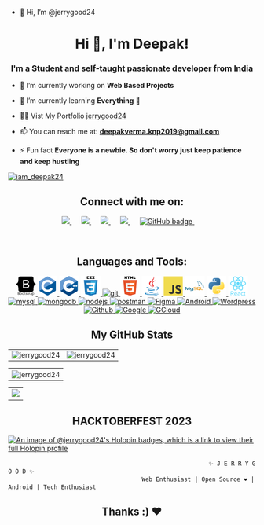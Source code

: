 - 👋 Hi, I’m @jerrygood24
<h1 align="center">Hi 👋, I'm Deepak!</h1>
<h3 align="center">I'm a Student and self-taught passionate developer from India</h3>

- 🔭 I’m currently working on **Web Based Projects**

- 🌱 I’m currently learning **Everything** 🤣

- 👨‍💻 Vist My Portfolio [jerrygood24](https://jerrygood24.github.io/)

- 📫 You can reach me at: **deepakverma.knp2019@gmail.com**

- ⚡ Fun fact **Everyone is a newbie. So don't worry just keep patience and keep hustling**

<!--
<p align="left"> <img src="https://komarev.com/ghpvc/?username=jerrygood24&label=Profileviews&color=0e75b6&style=flat" alt="jerrygood24" /> </p>
<p align="left"> <img src="https://komarev.com/ghpvc/?username=jerrygood24&label=Profileviews&color=0e75b6&style=flat" alt="jerrygood24" /> </p>
-->
<p align="left"> <a href="https://twitter.com/iam_deepak24" target="blank"><img src="https://img.shields.io/twitter/follow/iam_deepak24?logo=twitter&style=for-the-badge" alt="iam_deepak24" /></a> </p>

<h2 align="center">Connect with me on:</h2>
<p align="center">
  <a target="_blank"href="https://www.linkedin.com/in/itz-deepak/" target="_blank">
    <img src="https://img.shields.io/badge/linkedin-%230077B5.svg?&style=for-the-badge&logo=linkedin&logoColor=white" />
  </a>&nbsp;&nbsp;&nbsp;&nbsp;
  <a target="_blank"href="https://twitter.com/iam_deepak24" target="_blank">
    <img src="https://img.shields.io/badge/twitter-%231DA1F2.svg?&style=for-the-badge&logo=twitter&logoColor=white" />
  </a>&nbsp;&nbsp;&nbsp;&nbsp;
  <a href="mailto:deepakverma.knp2019@gmail.com?subject=Hello%20Deepak,%20From%20Github">
    <img src="https://img.shields.io/badge/gmail-%23D14836.svg?&style=for-the-badge&logo=gmail&logoColor=white" />
  </a>&nbsp;&nbsp;&nbsp;&nbsp;
  <a href="https://www.instagram.com/_024deepak/" target="_blank">
    <img src="https://img.shields.io/badge/instagram-%23D14836.svg?&style=for-the-badge&logo=instagram&logoColor=white" />
  </a>&nbsp;&nbsp;&nbsp;&nbsp;
  <a href="https://github.com/jerrygood24" target="_blank">
    <img src="https://img.shields.io/badge/GitHub-100000?style=for-the-badge&logo=github&logoColor=white" alt="GitHub badge" />
  </a>&nbsp;&nbsp;&nbsp;&nbsp;
</p>

<br/>

<h2 align="center">Languages and Tools:</h2>
<p align="center"> 
  <a href="https://getbootstrap.com" target="_blank" rel="noreferrer"> <img src="https://raw.githubusercontent.com/devicons/devicon/master/icons/bootstrap/bootstrap-plain-wordmark.svg" alt="bootstrap" width="40" height="40"/> </a> 
  <a href="https://www.cprogramming.com/" target="_blank" rel="noreferrer"> <img src="https://raw.githubusercontent.com/devicons/devicon/master/icons/c/c-original.svg" alt="c" width="40" height="40"/> </a> 
  <a href="https://www.w3schools.com/cpp/" target="_blank" rel="noreferrer"> <img src="https://raw.githubusercontent.com/devicons/devicon/master/icons/cplusplus/cplusplus-original.svg" alt="cplusplus" width="40" height="40"/> </a> 
  <a href="https://www.w3schools.com/css/" target="_blank" rel="noreferrer"> <img src="https://raw.githubusercontent.com/devicons/devicon/master/icons/css3/css3-original-wordmark.svg" alt="css3" width="40" height="40"/> </a> 
  <a href="https://git-scm.com/" target="_blank" rel="noreferrer"> <img src="https://www.vectorlogo.zone/logos/git-scm/git-scm-icon.svg" alt="git" width="40" height="40"/> </a> 
  <a href="https://www.w3.org/html/" target="_blank" rel="noreferrer"> <img src="https://raw.githubusercontent.com/devicons/devicon/master/icons/html5/html5-original-wordmark.svg" alt="html5" width="40" height="40"/> </a> 
  <a href="https://www.java.com" target="_blank" rel="noreferrer"> <img src="https://raw.githubusercontent.com/devicons/devicon/master/icons/java/java-original.svg" alt="java" width="40" height="40"/> </a> 
  <a href="https://developer.mozilla.org/en-US/docs/Web/JavaScript" target="_blank" rel="noreferrer">
    <img src="https://raw.githubusercontent.com/devicons/devicon/master/icons/javascript/javascript-original.svg" alt="javascript" width="40" height="40"/> </a> 
  <a href="https://www.mysql.com/" target="_blank" rel="noreferrer"> <img src="https://raw.githubusercontent.com/devicons/devicon/master/icons/mysql/mysql-original-wordmark.svg" alt="mysql" width="40" height="40"/> </a> 
  <a href="https://www.python.org" target="_blank" rel="noreferrer"> <img src="https://raw.githubusercontent.com/devicons/devicon/master/icons/python/python-original.svg" alt="python" width="40" height="40"/> </a> 
  <a href="https://reactjs.org/" target="_blank" rel="noreferrer"> <img src="https://raw.githubusercontent.com/devicons/devicon/master/icons/react/react-original-wordmark.svg" alt="react" width="40" height="40"/> </a> 
  <a href="https://www.mysql.com/" target="_blank" rel="noreferrer"> <img src="https://www.vectorlogo.zone/logos/mysql/mysql-ar21.svg" alt="mysql" width="60" height="40"/> </a>
  <a href="https://www.mongodb.com/" target="_blank" rel="noreferrer"> <img src="https://www.vectorlogo.zone/logos/mongodb/mongodb-icon.svg" alt="mongodb" width="40" height="40"/> </a>
  <a href="https://nodejs.org/en/" target="_blank" rel="noreferrer"> <img src="https://www.vectorlogo.zone/logos/nodejs/nodejs-horizontal.svg" alt="nodejs" width="60" height="40"/> </a>
  <a href="https://postman.com" target="_blank" rel="noreferrer"> <img src="https://www.vectorlogo.zone/logos/getpostman/getpostman-icon.svg" alt="postman" width="40" height="40"/>
  <a href="https://www.figma.com/" target="_blank" rel="noreferrer"> <img src="https://www.vectorlogo.zone/logos/figma/figma-icon.svg" alt="Figma" width="40" height="40"/> </a>
  <a href="https://developer.android.com/" target="_blank" rel="noreferrer"> <img src="https://www.vectorlogo.zone/logos/android/android-icon.svg" alt="Android" width="40" height="40"/> </a>
  <a href="https://wordpress.com/" target="_blank" rel="noreferrer"> <img src="https://www.vectorlogo.zone/logos/wordpress/wordpress-icon.svg" alt="Wordpress" width="40" height="40"/> </a>
  <a href="https://github.com/" target="_blank" rel="noreferrer"> <img src="https://www.vectorlogo.zone/logos/github/github-icon.svg" alt="Github" width="40" height="40"/> </a>
  <a href="https://careers.google.com/students/" target="_blank" rel="noreferrer"> <img src="https://www.vectorlogo.zone/logos/google/google-icon.svg" alt="Google" width="40" height="40"/> </a>
  <a href="https://www.cloudskillsboost.google/" target="_blank" rel="noreferrer"> <img src="https://www.vectorlogo.zone/logos/google_cloud/google_cloud-icon.svg" alt="GCloud" width="40" height="40"/> </a>
</p>
 

<h2 align="center"> My GitHub Stats</h2>
<table>
  <tr>
    <td>
      <img src="https://github-readme-stats.vercel.app/api/top-langs?username=jerrygood24&show_icons=true&locale=en&layout=compact" alt="jerrygood24"   />
    </td>
    <td>
      <img src="https://github-readme-stats.vercel.app/api?username=jerrygood24&show_icons=true&locale=en" alt="jerrygood24" />
    </td>                           
  </tr>
</table>
<center>
<table>
  <tr>
    <td>
      <img align="center" src="https://github-readme-streak-stats.herokuapp.com/?user=jerrygood24&" alt="jerrygood24"/>
    </td>
  </tr>
</table>
</center>
<table>
  <tr>
    <td>
      <img src="https://github-readme-activity-graph.vercel.app/graph?username=jerrygood24&theme=react-dark&hide_border=true" />
    </td>
  </tr>
</table>

</p>
<h2 align="center"> HACKTOBERFEST 2023 </h2>

<!--[![@jerrygood24's Holopin board](https://holopin.io/api/user/board?user=jerrygood24)](https://holopin.io/@jerrygood24) -->
[![An image of @jerrygood24's Holopin badges, which is a link to view their full Holopin profile](https://holopin.me/jerrygood24)](https://holopin.io/@jerrygood24)


                                                             ✨ J E R R Y G O O D ✨
                                          Web Enthusiast | Open Source ❤️ | Android | Tech Enthusiast

<h2 align="center"> Thanks :) ❤️ </h2>
<!---
jerrygood24/jerrygood24 is a ✨ special ✨ repository because its `README.md` (this file) appears on your GitHub profile.
You can click the Preview link to take a look at your changes.
--->

